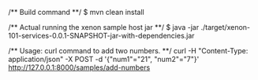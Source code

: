/**
Build command
**/
$ mvn clean install

/**
Actual running the xenon sample host jar
**/
$ java -jar ./target/xenon-101-services-0.0.1-SNAPSHOT-jar-with-dependencies.jar

/**
Usage: curl command to add two numbers.
**/
curl -H "Content-Type: application/json" -X POST -d '{"num1"="21", "num2"="7"}' http://127.0.0.1:8000/samples/add-numbers
